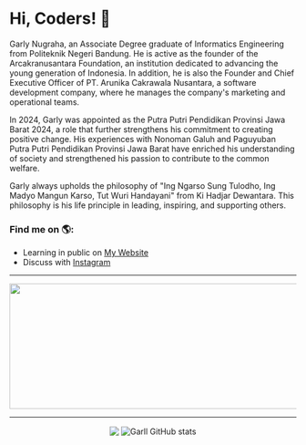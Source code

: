 # Hi, Coders! 👋

Garly Nugraha, an Associate Degree graduate of Informatics Engineering from Politeknik Negeri Bandung. He is active as the founder of the Arcakranusantara Foundation, an institution dedicated to advancing the young generation of Indonesia. In addition, he is also the Founder and Chief Executive Officer of PT. Arunika Cakrawala Nusantara, a software development company, where he manages the company's marketing and operational teams.

In 2024, Garly was appointed as the Putra Putri Pendidikan Provinsi Jawa Barat 2024, a role that further strengthens his commitment to creating positive change. His experiences with Nonoman Galuh and Paguyuban Putra Putri Pendidikan Provinsi Jawa Barat have enriched his understanding of society and strengthened his passion to contribute to the common welfare.

Garly always upholds the philosophy of "Ing Ngarso Sung Tulodho, Ing Madyo Mangun Karso, Tut Wuri Handayani" from Ki Hadjar Dewantara. This philosophy is his life principle in leading, inspiring, and supporting others.

### Find me on 🌎:
- Learning in public on <a href="https://www.thisisgarlynugraha.com">My Website</a>
- Discuss with <a href="https://instagram.com/thisisgarlynugraha">Instagram</a>

---

<p align="center">
  <img width="800" height="220" src="https://streak-stats.demolab.com?user=thisisgarlynugraha&theme=highcontrast&hide_border=true&border_radius=5&card_width=800">
</p>

---
<p align="center">
  <img align="center" src="https://github-readme-stats.vercel.app/api/top-langs/?username=thisisgarlynugraha&langs_count=3&hide=html,css&show_icons=true&theme=vision-friendly-dark" />
  <img align="center" src="https://github-readme-stats.vercel.app/api?username=thisisgarlynugraha&show_icons=true&theme=vision-friendly-dark&line_height=27" alt="Garll GitHub stats" />
</div>
